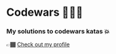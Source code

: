 # Codewars 👩🏽‍💻 

### My solutions to codewars katas 💥 

👉🏾 [Check out my profile](https://www.codewars.com/users/fernandaa) 

